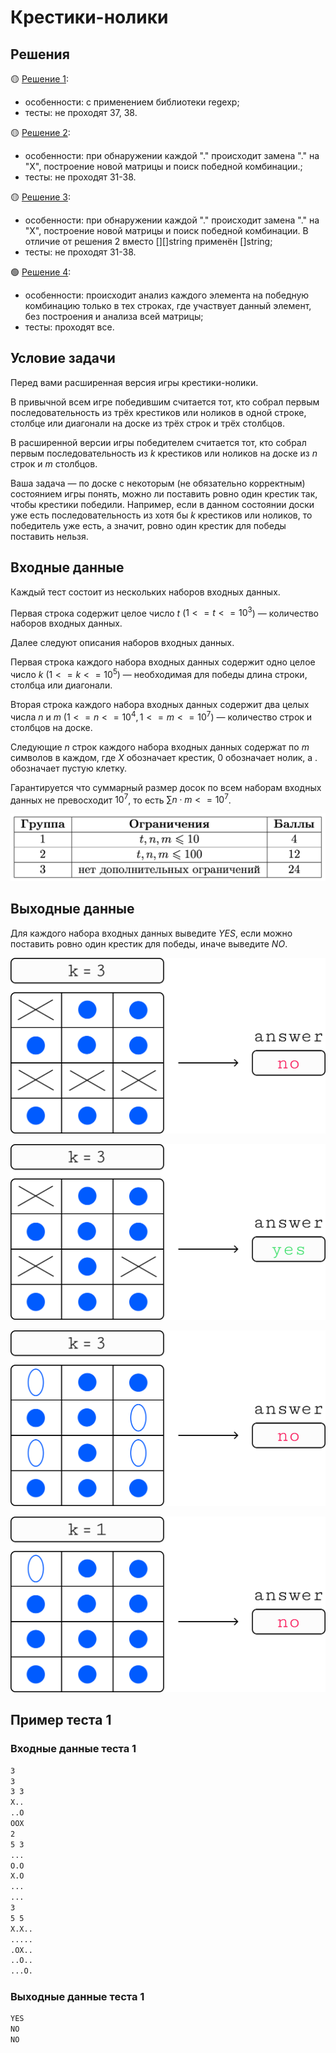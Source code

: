 # Крестики-нолики

## Решения

🟡 [Решение 1](./task41/):

- особенности: с применением библиотеки regexp;
- тесты: не проходят 37, 38.

🟡 [Решение 2](./task42/):

- особенности: при обнаружении каждой "." происходит замена "." на "X", построение новой матрицы и поиск победной комбинации.;
- тесты: не проходят 31-38.

🟡 [Решение 3](./task43/):

- особенности: при обнаружении каждой "." происходит замена "." на "X", построение новой матрицы и поиск победной комбинации. В отличие от решения 2 вместо [][]string применён []string;
- тесты: не проходят 31-38.

🟢 [Решение 4](./task44/):

- особенности: происходит анализ каждого элемента на победную комбинацию только в тех строках, где участвует данный элемент, без построения и анализа всей матрицы;
- тесты: проходят все.

## Условие задачи

Перед вами расширенная версия игры крестики-нолики.

В привычной всем игре победившим считается тот, кто собрал первым последовательность из трёх крестиков или ноликов в одной строке, столбце или диагонали на доске из трёх строк и трёх столбцов.

В расширенной версии игры победителем считается тот, кто собрал первым последовательность из $k$ крестиков или ноликов на доске из $n$ строк и $m$ столбцов.

Ваша задача — по доске с некоторым (не обязательно корректным) состоянием игры понять, можно ли поставить ровно один крестик так, чтобы крестики победили. Например, если в данном состоянии доски уже есть последовательность из хотя бы $k$ крестиков или ноликов, то победитель уже есть, а значит, ровно один крестик для победы поставить нельзя.

## Входные данные

Каждый тест состоит из нескольких наборов входных данных.

Первая строка содержит целое число $t$ ($1 <= t <= 10^3$) — количество наборов входных данных.

Далее следуют описания наборов входных данных.

Первая строка каждого набора входных данных содержит одно целое число $k$ ($1 <= k <= 10^5$) — необходимая для победы длина строки, столбца или диагонали.

Вторая строка каждого набора входных данных содержит два целых числа $n$ и $m$ ($1 <= n <= 10^4, 1 <= m <= 10^7$) — количество строк и столбцов на доске.

Следующие $n$ строк каждого набора входных данных содержат по $m$ символов в каждом, где ${X}$ обозначает крестик, ${0}$ обозначает нолик, а ${.}$ обозначает пустую клетку.

Гарантируется что суммарный размер досок по всем наборам входных данных не превосходит $10^7$, то есть $\sum n \cdot m <= 10^7$.

![image1](image1.png)

## Выходные данные

Для каждого набора входных данных выведите ${YES}$, если можно поставить ровно один крестик для победы, иначе выведите ${NO}$.

![image2](image2.png)

![image3](image3.png)

![image4](image4.png)

![image5](image5.png)

## Пример теста 1

### Входные данные теста 1

```bash
3
3
3 3
X..
..O
OOX
2
5 3
...
O.O
X.O
...
...
3
5 5
X.X..
.....
.OX..
..O..
...O.
```

### Выходные данные теста 1

```bash
YES
NO
NO
```
